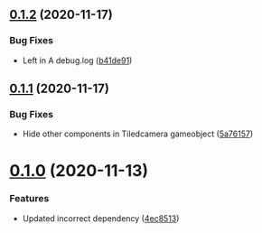 ## [0.1.2](https://github.com/sarkahn/tiled_camera/compare/v0.1.1...v0.1.2) (2020-11-17)


### Bug Fixes

* Left in A debug.log ([b41de91](https://github.com/sarkahn/tiled_camera/commit/b41de910674d43828247f937164c616969b169f9))

## [0.1.1](https://github.com/sarkahn/tiled_camera/compare/v0.1.0...v0.1.1) (2020-11-17)


### Bug Fixes

* Hide other components in Tiledcamera gameobject ([5a76157](https://github.com/sarkahn/tiled_camera/commit/5a761576850c8c2f78cf9474ec2b45575de13f47))

# [0.1.0](https://github.com/sarkahn/tiled_camera/compare/v0.0.3...v0.1.0) (2020-11-13)


### Features

* Updated incorrect dependency ([4ec8513](https://github.com/sarkahn/tiled_camera/commit/4ec8513f4be5f249b8601e1ffc3821bf14a69cc0))
